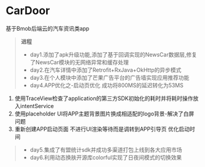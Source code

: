 # CarDoor
基于Bmob后端云的汽车资讯类app
> **进程**
> - day1.添加了apk升级功能,添加了基于回调实现的NewsCar数据层,修复了NewsCar模块的无网络异常和缓存处理
> - day2.在汽车详情中添加了Retrofit+RxJava+OkHttp的异步模式
> - day3.在个人模块中添加了芒果广告平台的广告墙实现应用推荐功能
> - day4.APP优化之-启动页优化  成功将800MS的延迟转化为53MS
 1. 使用TraceView检查了application的第三方SDK初始化的耗时并将耗时操作放入intentService
 2. 使用placeholder UI将APP主题背景图片换成相适配的logo背景-解决了白屏问题
 3. 重新创建APP启动页面 不进行UI渲染等待而是调转到APP引导页 优化启动时间
> - day5.集成了有盟统计sdk并成功多渠道打包上线到各大应用市场
> - day6.利用动态换肤开源库colorful实现了日夜间模式的切换效果
